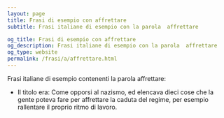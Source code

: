 ```yaml
---
layout: page
title: Frasi di esempio con affrettare 
subtitle: Frasi italiane di esempio con la parola  affrettare

og_title: Frasi di esempio con affrettare 
og_description: Frasi italiane di esempio con la parola  affrettare
og_type: website
permalink: /frasi/a/affrettare.html
---
```


Frasi italiane di esempio contenenti la parola affrettare:


- Il titolo era: Come opporsi al nazismo, ed elencava dieci cose che la gente poteva fare per affrettare la caduta del regime, per esempio rallentare il proprio ritmo di lavoro.
